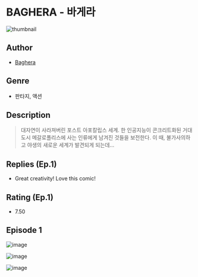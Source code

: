 # BAGHERA - 바게라
![thumbnail](https://image-comic.pstatic.net/user_contents_data/challenge_comic/2023/05/23/365502/upload_7148961266762199344_480x623.jpeg)

## Author
- [Baghera](https://comic.naver.com/artistTitle?id=365502)

## Genre
- 판타지, 액션

## Description
> 대자연이 사라져버린 포스트 아포칼립스 세계. 한 인공지능이 콘크리트화된 거대도시 메갈로폴리스에 사는 인류에게 남겨진 것들을 보전한다. 이 때, 불가사의하고 야생의 새로운 세계가 발견되게 되는데…

## Replies (Ep.1)
- Great creativity! Love this comic!

## Rating (Ep.1)
- 7.50

## Episode 1
![image](https://image-comic.pstatic.net/user_contents_data/challenge_comic/2023/05/23/365502/upload_3545566778773092658.jpeg)

![image](https://image-comic.pstatic.net/user_contents_data/challenge_comic/2023/05/23/365502/upload_3472382399947497783.jpeg)

![image](https://image-comic.pstatic.net/user_contents_data/challenge_comic/2023/05/23/365502/upload_7161115264101475382.jpeg)
